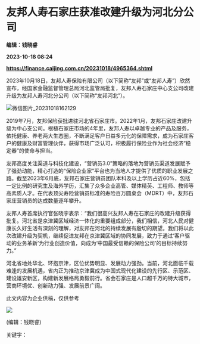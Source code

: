 # 友邦人寿石家庄获准改建升级为河北分公司
**编辑：钱晓睿**

**2023-10-18 08:24**

**https://finance.caijing.com.cn/20231018/4965364.shtml**

2023年10月18日，友邦人寿保险有限公司（以下简称“友邦”或“友邦人寿”）欣然宣布，经国家金融监督管理总局河北监管局批复，友邦人寿石家庄中心支公司改建升级为友邦人寿河北分公司（以下简称“友邦河北”）。

![微信图片_20231018162129](https://img6.caijing.com.cn/2023/1018/1697617345567.jpg)

2019年7月，友邦保险获批进驻河北省石家庄市。2022年1月，友邦石家庄改建升级为中心支公司。根植石家庄市场的4年里，友邦人寿以卓越专业的产品及服务，依托健康、养老两大生态圈，不断满足客户日益多元化的保障需求，成为石家庄客户的健康及财富管理伙伴，获得市场广泛认可，积极履行保险业作为社会经济“稳定器”的使命与担当。

友邦高度关注渠道与科技化建设，“营销员3.0”策略的落地为营销员渠道发展赋予了强劲动能，精心打造的“保险企业家”平台也为当地人才提供了优质的职业发展之路。截至2023年6月底，友邦石家庄营销员团队本科及以上学历占近60%，包括一定比例的研究生及海外学历，汇集了众多企业高管、媒体精英、工程师、教师等高素质人才。在代表顶尖寿险营销员标准的寿险百万圆桌会（MDRT）中，友邦石家庄营销员的达成数量逐年攀升。

友邦人寿首席执行官张晓宇表示：“我们很高兴友邦人寿在石家庄的改建升级获得批复。河北省是京津冀区域经济一体化的重要组成部分，我们相信，河北人民对健康长久好生活有深刻的理解，对友邦在河北的持续发展有殷切的期望。我们将以此次改建升级为契机，继续促进友邦在京津冀区域的协同发展，致力于通过‘客户驱动的业务革新’为行业创造价值，向成为‘中国最受信赖的保险公司’的目标持续努力。”

河北省地处华北、环抱京津，区位优势明显、发展动力强劲。当前，河北面临千载难逢的发展机遇，省内正为推动京津冀成为中国式现代化建设的先行区、示范区、建设雄安新区，构建新发展格局勇毅前行。省会石家庄是人口超千万的特大城市，营商环境优、创新动力强、发展前景广阔。

此文内容为企业供稿，仅供参考

![](https://tx1.cdn.caijing.com.cn/2014-03-27/114048455.jpg)

(编辑：钱晓睿)

关键字：